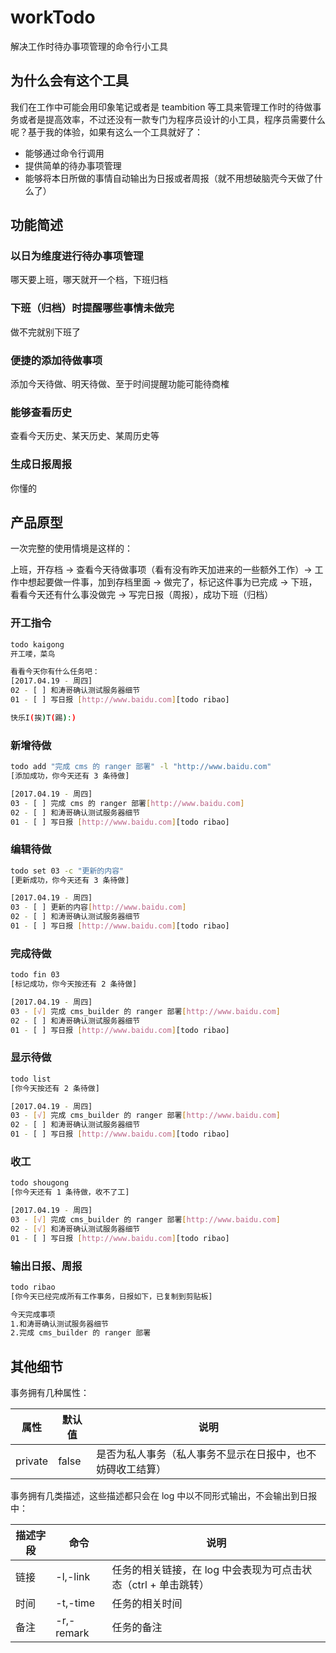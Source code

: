# workTodo

解决工作时待办事项管理的命令行小工具

## 为什么会有这个工具

我们在工作中可能会用印象笔记或者是 teambition 等工具来管理工作时的待做事务或者是提高效率，不过还没有一款专门为程序员设计的小工具，程序员需要什么呢？基于我的体验，如果有这么一个工具就好了：

- 能够通过命令行调用
- 提供简单的待办事项管理
- 能够将本日所做的事情自动输出为日报或者周报（就不用想破脑壳今天做了什么了）

## 功能简述

### 以日为维度进行待办事项管理

哪天要上班，哪天就开一个档，下班归档

### 下班（归档）时提醒哪些事情未做完

做不完就别下班了

### 便捷的添加待做事项

添加今天待做、明天待做、至于时间提醒功能可能待商榷

### 能够查看历史

查看今天历史、某天历史、某周历史等

### 生成日报周报

你懂的

## 产品原型

一次完整的使用情境是这样的：

上班，开存档 -> 查看今天待做事项（看有没有昨天加进来的一些额外工作）-> 工作中想起要做一件事，加到存档里面 -> 做完了，标记这件事为已完成 -> 下班，看看今天还有什么事没做完 -> 写完日报（周报），成功下班（归档）

### 开工指令

```bash
todo kaigong
开工喽，菜鸟

看看今天你有什么任务吧：
[2017.04.19 - 周四]
02 - [ ] 和涛哥确认测试服务器细节
01 - [ ] 写日报 [http://www.baidu.com][todo ribao]

快乐I(挨)T(踢):)
```

### 新增待做

```bash
todo add "完成 cms 的 ranger 部署" -l "http://www.baidu.com"
[添加成功，你今天还有 3 条待做]

[2017.04.19 - 周四]
03 - [ ] 完成 cms 的 ranger 部署[http://www.baidu.com]
02 - [ ] 和涛哥确认测试服务器细节
01 - [ ] 写日报 [http://www.baidu.com][todo ribao]
```

### 编辑待做

```bash
todo set 03 -c "更新的内容"
[更新成功，你今天还有 3 条待做]

[2017.04.19 - 周四]
03 - [ ] 更新的内容[http://www.baidu.com]
02 - [ ] 和涛哥确认测试服务器细节
01 - [ ] 写日报 [http://www.baidu.com][todo ribao]
```

### 完成待做

```bash
todo fin 03
[标记成功，你今天按还有 2 条待做]

[2017.04.19 - 周四]
03 - [√] 完成 cms_builder 的 ranger 部署[http://www.baidu.com]
02 - [ ] 和涛哥确认测试服务器细节
01 - [ ] 写日报 [http://www.baidu.com][todo ribao]
```

### 显示待做

```bash
todo list
[你今天按还有 2 条待做]

[2017.04.19 - 周四]
03 - [√] 完成 cms_builder 的 ranger 部署[http://www.baidu.com]
02 - [ ] 和涛哥确认测试服务器细节
01 - [ ] 写日报 [http://www.baidu.com][todo ribao]
```

### 收工

```bash
todo shougong
[你今天还有 1 条待做，收不了工]

[2017.04.19 - 周四]
03 - [√] 完成 cms_builder 的 ranger 部署[http://www.baidu.com]
02 - [√] 和涛哥确认测试服务器细节
01 - [ ] 写日报 [http://www.baidu.com][todo ribao]
```

### 输出日报、周报
```bash
todo ribao
[你今天已经完成所有工作事务，日报如下，已复制到剪贴板]

今天完成事项
1.和涛哥确认测试服务器细节
2.完成 cms_builder 的 ranger 部署
```

## 其他细节

事务拥有几种属性：

属性 | 默认值 | 说明
--- | --- | ---
private | false | 是否为私人事务（私人事务不显示在日报中，也不妨碍收工结算）

事务拥有几类描述，这些描述都只会在 log 中以不同形式输出，不会输出到日报中：

描述字段 | 命令 | 说明
--- | --- | ---
链接 | -l,-link | 任务的相关链接，在 log 中会表现为可点击状态（ctrl + 单击跳转）
时间 | -t,-time | 任务的相关时间
备注 | -r,-remark | 任务的备注
